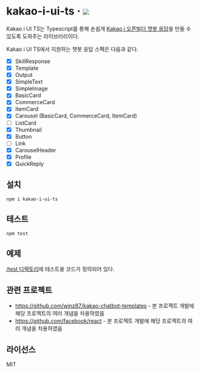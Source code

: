 # kakao-i-ui-ts · <a href="http://npmjs.com/package/kakao-i-ui-ts"><img src="https://img.shields.io/npm/v/kakao-i-ui-ts?color=%230080ff" /></a>

Kakao i UI TS는 Typescript를 통해 손쉽게 [Kakao i 오픈빌더 챗봇 응답](https://i.kakao.com/docs/skill-response-format)을 만들 수 있도록 도와주는 라이브러리이다.

Kakao i UI TS에서 지원하는 챗봇 응답 스펙은 다음과 같다.

- [x] SkillResponse
- [x] Template
- [x] Output
- [x] SimpleText
- [x] SimpleImage
- [x] BasicCard
- [x] CommerceCard
- [x] ItemCard
- [x] Carousel (BasicCard, CommerceCard, ItemCard)
- [ ] ListCard
- [x] Thumbnail
- [x] Button
- [ ] Link
- [x] CarouselHeader
- [x] Profile
- [x] QuickReply

## 설치

```shell
npm i kakao-i-ui-ts
```

## 테스트

```shell
npm test
```

## 예제

<a href="./tests">/test 디렉토리</a>에 테스트용 코드가 정의되어 있다.

## 관련 프로젝트

- https://github.com/winz87/kakao-chatbot-templates - 본 프로젝트 개발에 해당 프로젝트의 여러 개념을 차용하였음
- https://github.com/facebook/react - 본 프로젝트 개발에 해당 프로젝트의 여러 개념을 차용하였음

## 라이선스

MIT
